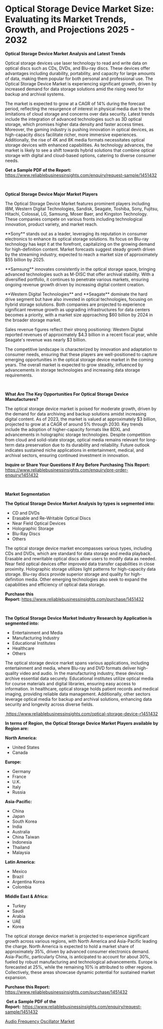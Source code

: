 <p><h1>Optical Storage Device Market Size: Evaluating its Market Trends, Growth, and Projections 2025 - 2032</h1></p><p><strong>Optical Storage Device Market Analysis and Latest Trends</strong></p>
<p><p>Optical storage devices use laser technology to read and write data on optical discs such as CDs, DVDs, and Blu-ray discs. These devices offer advantages including durability, portability, and capacity for large amounts of data, making them popular for both personal and professional use. The Optical Storage Device Market is experiencing significant growth, driven by increased demand for data storage solutions amid the rising need for backup and archival systems. </p><p>The market is expected to grow at a CAGR of 14% during the forecast period, reflecting the resurgence of interest in physical media due to the limitations of cloud storage and concerns over data security. Latest trends include the integration of advanced technologies such as 3D optical storage, which promises higher data density and faster access times. Moreover, the gaming industry is pushing innovation in optical devices, as high-capacity discs facilitate richer, more immersive experiences. Additionally, the rise of 4K and 8K media formats necessitates optical storage devices with enhanced capabilities. As technology advances, the market is likely to see a shift towards hybrid solutions that combine optical storage with digital and cloud-based options, catering to diverse consumer needs.</p></p>
<p><strong>Get a Sample PDF of the Report:&nbsp;</strong> <a href="https://www.reliablebusinessinsights.com/enquiry/request-sample/1451432?utm_campaign=3439&utm_medium=2&utm_source=Github&utm_content=ia&utm_term=06042025&utm_id=optical-storage-device">https://www.reliablebusinessinsights.com/enquiry/request-sample/1451432</a></p>
<p>&nbsp;</p>
<p><strong>Optical Storage Device Major Market Players</strong></p>
<p><p>The Optical Storage Device Market features prominent players including IBM, Western Digital Technologies, Sandisk, Seagate, Toshiba, Sony, Fujitsu, Hitachi, Colossal, LG, Samsung, Moser Baer, and Kingston Technology. These companies compete on various fronts including technological innovation, product variety, and market reach.</p><p>**Sony** stands out as a leader, leveraging its reputation in consumer electronics to enhance its optical storage solutions. Its focus on Blu-ray technology has kept it at the forefront, capitalizing on the growing demand for high-definition content. Market forecasts suggest steady growth driven by the streaming industry, expected to reach a market size of approximately $55 billion by 2025.</p><p>**Samsung** innovates consistently in the optical storage space, bringing advanced technologies such as M-DISC that offer archival stability. With a diversified portfolio, it continues to penetrate various markets, ensuring ongoing revenue growth driven by increasing digital content creation.</p><p>**Western Digital Technologies** and **Seagate** dominate the hard drive segment but have also invested in optical technologies, focusing on hybrid storage solutions. Both companies are projected to experience significant revenue growth as upgrading infrastructures for data centers becomes a priority, with a market size approaching $60 billion by 2024 in the broader storage market.</p><p>Sales revenue figures reflect their strong positioning: Western Digital reported revenues of approximately $4.3 billion in a recent fiscal year, while Seagate's revenue was nearly $3 billion. </p><p>The competitive landscape is characterized by innovation and adaptation to consumer needs, ensuring that these players are well-positioned to capture emerging opportunities in the optical storage device market in the coming years. The overall market is expected to grow steadily, influenced by advancements in storage technologies and increasing data storage requirements.</p></p>
<p>&nbsp;</p>
<p><strong>What Are The Key Opportunities For Optical Storage Device Manufacturers?</strong></p>
<p><p>The optical storage device market is poised for moderate growth, driven by the demand for data archiving and backup solutions amidst increasing digital content. As of 2023, the market is valued at approximately $3 billion, projected to grow at a CAGR of around 5% through 2030. Key trends include the adoption of higher-capacity formats like BDXL and advancements in holographic storage technologies. Despite competition from cloud and solid-state storage, optical media remains relevant for long-term data preservation due to its durability and reliability. Future outlook indicates sustained niche applications in entertainment, medical, and archival sectors, ensuring continued investment in innovation.</p></p>
<p><strong>Inquire or Share Your Questions If Any Before Purchasing This Report:</strong> <a href="https://www.reliablebusinessinsights.com/enquiry/pre-order-enquiry/1451432?utm_campaign=3439&utm_medium=2&utm_source=Github&utm_content=ia&utm_term=06042025&utm_id=optical-storage-device">https://www.reliablebusinessinsights.com/enquiry/pre-order-enquiry/1451432</a></p>
<p>&nbsp;</p>
<p><strong>Market Segmentation</strong></p>
<p><strong>The Optical Storage Device Market Analysis by types is segmented into:</strong></p>
<p><ul><li>CD and DVDs</li><li>Erasable and Re-Writable Optical Discs</li><li>Near Field Optical Devices</li><li>Holographic Storage</li><li>Blu-Ray Discs</li><li>Others</li></ul></p>
<p><p>The optical storage device market encompasses various types, including CDs and DVDs, which are standard for data storage and media playback. Erasable and rewritable optical discs allow users to modify data as needed. Near field optical devices offer improved data transfer capabilities in close proximity. Holographic storage utilizes light patterns for high-capacity data storage. Blu-ray discs provide superior storage and quality for high-definition media. Other emerging technologies also seek to expand the capabilities and efficiency of optical data storage.</p></p>
<p><strong>Purchase this Report:&nbsp;</strong><a href="https://www.reliablebusinessinsights.com/purchase/1451432?utm_campaign=3439&utm_medium=2&utm_source=Github&utm_content=ia&utm_term=06042025&utm_id=optical-storage-device">https://www.reliablebusinessinsights.com/purchase/1451432</a></p>
<p>&nbsp;</p>
<p><strong>The Optical Storage Device Market Industry Research by Application is segmented into:</strong></p>
<p><ul><li>Entertainment and Media</li><li>Manufacturing Industry</li><li>Educational Institutes</li><li>Healthcare</li><li>Others</li></ul></p>
<p><p>The optical storage device market spans various applications, including entertainment and media, where Blu-ray and DVD formats deliver high-quality video and audio. In the manufacturing industry, these devices archive essential data securely. Educational institutes utilize optical media for course materials and digital libraries, ensuring easy access to information. In healthcare, optical storage holds patient records and medical imaging, providing reliable data management. Additionally, other sectors leverage optical media for backup and archival solutions, enhancing data security and longevity across diverse fields.</p></p>
<p><a href="https://www.reliablebusinessinsights.com/optical-storage-device-r1451432?utm_campaign=3439&utm_medium=2&utm_source=Github&utm_content=ia&utm_term=06042025&utm_id=optical-storage-device">&nbsp;https://www.reliablebusinessinsights.com/optical-storage-device-r1451432</a></p>
<p><strong>In terms of Region, the Optical Storage Device Market Players available by Region are:</strong></p>
<p>
    <p> <strong> North America: </strong>
        <ul>
            <li>United States</li>
            <li>Canada</li>
        </ul>
        </p> 
    <p> <strong> Europe: </strong>
        <ul>
            <li>Germany</li>
            <li>France</li>
            <li>U.K.</li>
            <li>Italy</li>
            <li>Russia</li>
        </ul>
        </p> 
    <p> <strong> Asia-Pacific: </strong>
        <ul>
            <li>China</li>
            <li>Japan</li>
            <li>South Korea</li>
            <li>India</li>
            <li>Australia</li>
            <li>China Taiwan</li>
            <li>Indonesia</li>
            <li>Thailand</li>
            <li>Malaysia</li>
        </ul>
        </p> 
    <p> <strong> Latin America: </strong>
        <ul>
            <li>Mexico</li>
            <li>Brazil</li>
            <li>Argentina Korea</li>
            <li>Colombia</li>
        </ul>
        </p> 
    <p> <strong> Middle East & Africa: </strong>
        <ul>
            <li>Turkey</li>
            <li>Saudi</li>
            <li>Arabia</li>
            <li>UAE</li>
            <li>Korea</li>
        </ul>
    </p>
    </p>
<p><p>The optical storage device market is projected to experience significant growth across various regions, with North America and Asia-Pacific leading the charge. North America is expected to hold a market share of approximately 35%, driven by advanced consumer electronics demand. Asia-Pacific, particularly China, is anticipated to account for about 30%, fueled by robust manufacturing and technological advancements. Europe is forecasted at 25%, while the remaining 10% is attributed to other regions. Collectively, these areas showcase dynamic potential for sustained market expansion.</p></p>
<p><strong>Purchase this Report: </strong><a href="https://www.reliablebusinessinsights.com/purchase/1451432?utm_campaign=3439&utm_medium=2&utm_source=Github&utm_content=ia&utm_term=06042025&utm_id=optical-storage-device">https://www.reliablebusinessinsights.com/purchase/1451432</a></p>
<p>&nbsp;<strong>Get a Sample PDF of the Report:&nbsp;&nbsp;</strong><a href="https://www.reliablebusinessinsights.com/enquiry/request-sample/1451432?utm_campaign=3439&utm_medium=2&utm_source=Github&utm_content=ia&utm_term=06042025&utm_id=optical-storage-device">https://www.reliablebusinessinsights.com/enquiry/request-sample/1451432</a></p>
<p><strong></strong></p>
<p><p><a href="https://github.com/cachuhashieb/Market-Research-Report-List-1/blob/main/audio-frequency-oscillator-market.md?utm_campaign=3439&utm_medium=2&utm_source=Github&utm_content=ia&utm_term=06042025&utm_id=optical-storage-device">Audio Frequency Oscillator Market</a></p></p>